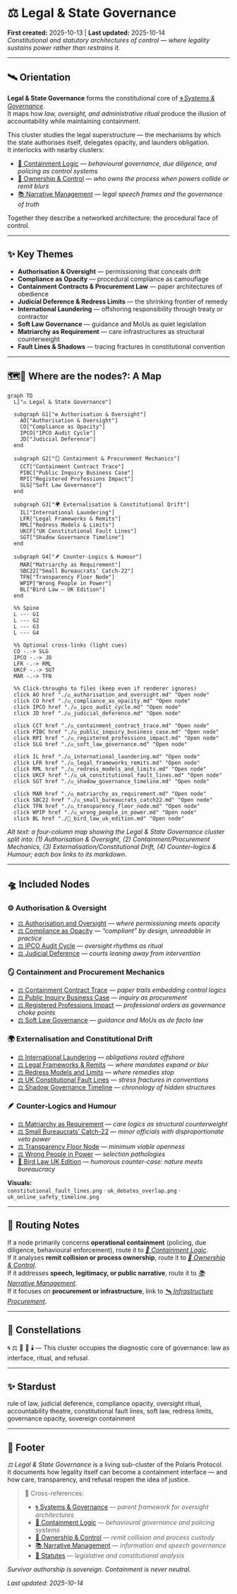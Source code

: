 # ⚖️ Legal & State Governance  
**First created:** 2025-10-13 | **Last updated:** 2025-10-14  
*Constitutional and statutory architectures of control — where legality sustains power rather than restrains it.*  

---

## 🛰️ Orientation  

**Legal & State Governance** forms the constitutional core of *[🌀 Systems & Governance](../README.md)*.  
It maps how *law, oversight, and administrative ritual* produce the illusion of accountability while maintaining containment.  

This cluster studies the legal superstructure — the mechanisms by which the state authorises itself, delegates opacity, and launders obligation.  
It interlocks with nearby clusters:  

- [💫 Containment Logic](../💫_Containment_Logic/README.md) — *behavioural governance, due diligence, and policing as control systems*  
- [👑 Ownership & Control](../👑_Ownership_Control/README.md) — *who owns the process when powers collide or remit blurs*  
- [📚 Narrative Management](../📚_Narrative_Management/README.md) — *legal speech frames and the governance of truth*  

Together they describe a networked architecture: the procedural face of control.

---

## ✨ Key Themes  

- **Authorisation & Oversight** — permissioning that conceals drift  
- **Compliance as Opacity** — procedural compliance as camouflage  
- **Containment Contracts & Procurement Law** — paper architectures of obedience  
- **Judicial Deference & Redress Limits** — the shrinking frontier of remedy  
- **International Laundering** — offshoring responsibility through treaty or contractor  
- **Soft Law Governance** — guidance and MoUs as quiet legislation  
- **Matriarchy as Requirement** — care infrastructures as structural counterweight  
- **Fault Lines & Shadows** — tracing fractures in constitutional convention

---  

## 🗺️🫡 Where are the nodes?: A Map  

```mermaid
graph TD
  L["⚖️ Legal & State Governance"]

  subgraph G1["⚙️ Authorisation & Oversight"]
    AO["Authorisation & Oversight"]
    CO["Compliance as Opacity"]
    IPCO["IPCO Audit Cycle"]
    JD["Judicial Deference"]
  end

  subgraph G2["🪞 Containment & Procurement Mechanics"]
    CCT["Containment Contract Trace"]
    PIBC["Public Inquiry Business Case"]
    RPI["Registered Professions Impact"]
    SLG["Soft Law Governance"]
  end

  subgraph G3["🌍 Externalisation & Constitutional Drift"]
    IL["International Laundering"]
    LFR["Legal Frameworks & Remits"]
    RML["Redress Models & Limits"]
    UKCF["UK Constitutional Fault Lines"]
    SGT["Shadow Governance Timeline"]
  end

  subgraph G4["🪶 Counter-Logics & Humour"]
    MAR["Matriarchy as Requirement"]
    SBC22["Small Bureaucrats’ Catch-22"]
    TFN["Transparency Floor Node"]
    WPIP["Wrong People in Power"]
    BL["Bird Law — UK Edition"]
  end

  %% Spine
  L --- G1
  L --- G2
  L --- G3
  L --- G4

  %% Optional cross-links (light cues)
  CO -.-> SLG
  IPCO -.-> JD
  LFR -.-> RML
  UKCF -.-> SGT
  MAR -.-> TFN

  %% Click-throughs to files (keep even if renderer ignores)
  click AO href "./⚖️_authorisation_and_oversight.md" "Open node"
  click CO href "./⚖️_compliance_as_opacity.md" "Open node"
  click IPCO href "./⚖️_ipco_audit_cycle.md" "Open node"
  click JD href "./⚖️_judicial_deference.md" "Open node"

  click CCT href "./⚖️_containment_contract_trace.md" "Open node"
  click PIBC href "./⚖️_public_inquiry_business_case.md" "Open node"
  click RPI href "./⚖️_registered_professions_impact.md" "Open node"
  click SLG href "./⚖️_soft_law_governance.md" "Open node"

  click IL href "./⚖️_international_laundering.md" "Open node"
  click LFR href "./⚖️_legal_frameworks_remits.md" "Open node"
  click RML href "./⚖️_redress_models_and_limits.md" "Open node"
  click UKCF href "./⚖️_uk_constitutional_fault_lines.md" "Open node"
  click SGT href "./⚖️_shadow_governance_timeline.md" "Open node"

  click MAR href "./⚖️_matriarchy_as_requirement.md" "Open node"
  click SBC22 href "./⚖️_small_bureaucrats_catch22.md" "Open node"
  click TFN href "./⚖️_transparency_floor_node.md" "Open node"
  click WPIP href "./⚖️_wrong_people_in_power.md" "Open node"
  click BL href "./🦤_bird_law_uk_edition.md" "Open node"
```

_Alt text: a four-column map showing the Legal & State Governance cluster split into: (1) Authorisation & Oversight, (2) Containment/Procurement Mechanics, (3) Externalisation/Constitutional Drift, (4) Counter-logics & Humour; each box links to its markdown._  

---

## 🛸 Included Nodes  

### ⚙️ Authorisation & Oversight  

- [⚖️ Authorisation and Oversight](./⚖️_authorisation_and_oversight.md) — *where permissioning meets opacity*  
- [⚖️ Compliance as Opacity](./⚖️_compliance_as_opacity.md) — *“compliant” by design, unreadable in practice*  
- [⚖️ IPCO Audit Cycle](./⚖️_ipco_audit_cycle.md) — *oversight rhythms as ritual*  
- [⚖️ Judicial Deference](./⚖️_judicial_deference.md) — *courts leaning away from intervention*  

### 🪞 Containment and Procurement Mechanics  

- [⚖️ Containment Contract Trace](./⚖️_containment_contract_trace.md) — *paper trails embedding control logics*  
- [⚖️ Public Inquiry Business Case](./⚖️_public_inquiry_business_case.md) — *inquiry as procurement*  
- [⚖️ Registered Professions Impact](./⚖️_registered_professions_impact.md) — *professional orders as governance choke points*  
- [⚖️ Soft Law Governance](./⚖️_soft_law_governance.md) — *guidance and MoUs as de facto law*  

### 🌍 Externalisation and Constitutional Drift  

- [⚖️ International Laundering](./⚖️_international_laundering.md) — *obligations routed offshore*  
- [⚖️ Legal Frameworks & Remits](./⚖️_legal_frameworks_remits.md) — *where mandates expand or blur*  
- [⚖️ Redress Models and Limits](./⚖️_redress_models_and_limits.md) — *where remedies stop*  
- [⚖️ UK Constitutional Fault Lines](./⚖️_uk_constitutional_fault_lines.md) — *stress fractures in conventions*  
- [⚖️ Shadow Governance Timeline](./⚖️_shadow_governance_timeline.md) — *chronology of hidden structures*  

### 🪶 Counter-Logics and Humour  

- [⚖️ Matriarchy as Requirement](./⚖️_matriarchy_as_requirement.md) — *care logics as structural counterweight*  
- [⚖️ Small Bureaucrats’ Catch-22](./⚖️_small_bureaucrats_catch22.md) — *minor officials with disproportionate veto power*  
- [⚖️ Transparency Floor Node](./⚖️_transparency_floor_node.md) — *minimum viable openness*  
- [⚖️ Wrong People in Power](./⚖️_wrong_people_in_power.md) — *selection pathologies*  
- [🦤 Bird Law UK Edition](./🦤_bird_law_uk_edition.md) — *humorous counter-case: nature meets bureaucracy*  

**Visuals:**  
`constitutional_fault_lines.png` · `uk_debates_overlap.png` · `uk_online_safety_timeline.png`

---

## 🚀 Routing Notes  

If a node primarily concerns **operational containment** (policing, due diligence, behavioural enforcement), route it to *[💫 Containment Logic](../💫_Containment_Logic/README.md)*.  
If it analyses **remit collision or process ownership**, route it to *[👑 Ownership & Control](../👑_Ownership_Control/README.md)*.  
If it addresses **speech, legitimacy, or public narrative**, route it to *[📚 Narrative Management](../📚_Narrative_Management/README.md)*.  
If it focuses on **procurement or infrastructure**, link to *[🛰️ Infrastructure Procurement](../🛰️_Infrastructure_Procurement/README.md)*.  

---

## 🌌 Constellations  

🌀 ⚖️ 🔮 📜 🕯️ — This cluster occupies the diagnostic core of governance: law as interface, ritual, and refusal.

---

## ✨ Stardust  

rule of law, judicial deference, compliance opacity, oversight ritual, accountability theatre, constitutional fault lines, soft law, redress limits, governance opacity, sovereign containment

---

## 🏮 Footer  

*⚖️ Legal & State Governance* is a living sub-cluster of the Polaris Protocol.  
It documents how legality itself can become a containment interface — and how care, transparency, and refusal reopen the idea of justice.  

> 📡 Cross-references:
> 
> - [🌀 Systems & Governance](../README.md) — *parent framework for oversight architectures*  
> - [💫 Containment Logic](../💫_Containment_Logic/README.md) — *behavioural governance and policing systems*  
> - [👑 Ownership & Control](../👑_Ownership_Control/README.md) — *remit collision and process custody*  
> - [📚 Narrative Management](../📚_Narrative_Management/README.md) — *information and speech governance*  
> - [📜 Statutes](../../📜_Statutes/README.md) — *legislative and constitutional analysis*  

*Survivor authorship is sovereign. Containment is never neutral.*  

_Last updated: 2025-10-14_
